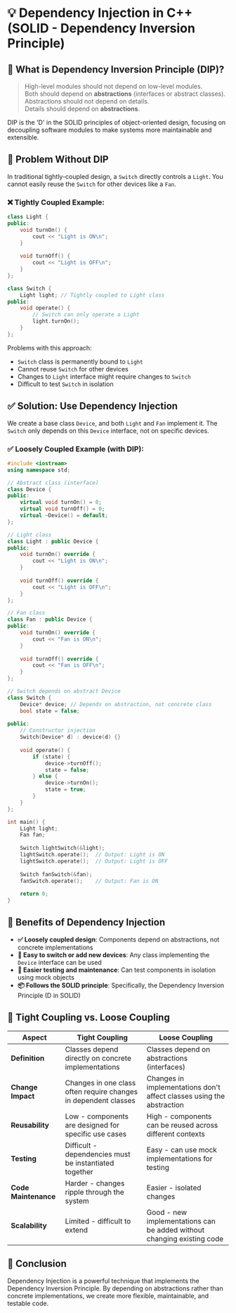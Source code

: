 # 💡 Dependency Injection in C++ (SOLID - Dependency Inversion Principle)

## 📘 What is Dependency Inversion Principle (DIP)?

> High-level modules should not depend on low-level modules.  
> Both should depend on **abstractions** (interfaces or abstract classes).  
> Abstractions should not depend on details.  
> Details should depend on **abstractions**.

DIP is the 'D' in the SOLID principles of object-oriented design, focusing on decoupling software modules to make systems more maintainable and extensible.

## 🧩 Problem Without DIP

In traditional tightly-coupled design, a `Switch` directly controls a `Light`. You cannot easily reuse the `Switch` for other devices like a `Fan`.

### ❌ Tightly Coupled Example:

```cpp
class Light {
public:
    void turnOn() {
        cout << "Light is ON\n";
    }
    
    void turnOff() {
        cout << "Light is OFF\n";
    }
};

class Switch {
    Light light; // Tightly coupled to Light class
public:
    void operate() {
        // Switch can only operate a Light
        light.turnOn();
    }
};
```

Problems with this approach:
- `Switch` class is permanently bound to `Light`
- Cannot reuse `Switch` for other devices
- Changes to `Light` interface might require changes to `Switch`
- Difficult to test `Switch` in isolation

## ✅ Solution: Use Dependency Injection

We create a base class `Device`, and both `Light` and `Fan` implement it. The `Switch` only depends on this `Device` interface, not on specific devices.

### ✅ Loosely Coupled Example (with DIP):

```cpp
#include <iostream>
using namespace std;

// Abstract class (interface)
class Device {
public:
    virtual void turnOn() = 0;
    virtual void turnOff() = 0;
    virtual ~Device() = default;
};

// Light class
class Light : public Device {
public:
    void turnOn() override {
        cout << "Light is ON\n";
    }
    
    void turnOff() override {
        cout << "Light is OFF\n";
    }
};

// Fan class
class Fan : public Device {
public:
    void turnOn() override {
        cout << "Fan is ON\n";
    }
    
    void turnOff() override {
        cout << "Fan is OFF\n";
    }
};

// Switch depends on abstract Device
class Switch {
    Device* device; // Depends on abstraction, not concrete class
    bool state = false;
    
public:
    // Constructor injection
    Switch(Device* d) : device(d) {}
    
    void operate() {
        if (state) {
            device->turnOff();
            state = false;
        } else {
            device->turnOn();
            state = true;
        }
    }
};

int main() {
    Light light;
    Fan fan;
    
    Switch lightSwitch(&light);
    lightSwitch.operate();  // Output: Light is ON
    lightSwitch.operate();  // Output: Light is OFF
    
    Switch fanSwitch(&fan);
    fanSwitch.operate();    // Output: Fan is ON
    
    return 0;
}
```

## 🎯 Benefits of Dependency Injection

* **✅ Loosely coupled design**: Components depend on abstractions, not concrete implementations
* **🔁 Easy to switch or add new devices**: Any class implementing the `Device` interface can be used
* **🧪 Easier testing and maintenance**: Can test components in isolation using mock objects
* **📦 Follows the SOLID principle**: Specifically, the Dependency Inversion Principle (D in SOLID)

## 🔄 Tight Coupling vs. Loose Coupling

| Aspect | Tight Coupling | Loose Coupling |
|--------|---------------|----------------|
| **Definition** | Classes depend directly on concrete implementations | Classes depend on abstractions (interfaces) |
| **Change Impact** | Changes in one class often require changes in dependent classes | Changes in implementations don't affect classes using the abstraction |
| **Reusability** | Low - components are designed for specific use cases | High - components can be reused across different contexts |
| **Testing** | Difficult - dependencies must be instantiated together | Easy - can use mock implementations for testing |
| **Code Maintenance** | Harder - changes ripple through the system | Easier - isolated changes |
| **Scalability** | Limited - difficult to extend | Good - new implementations can be added without changing existing code |



## 📝 Conclusion

Dependency Injection is a powerful technique that implements the Dependency Inversion Principle. By depending on abstractions rather than concrete implementations, we create more flexible, maintainable, and testable code.
